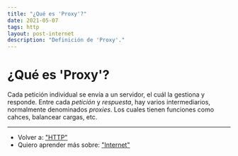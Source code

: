 ```yaml
---
title: "¿Qué es 'Proxy'?"
date: 2021-05-07
tags: http
layout: post-internet
description: "Definición de 'Proxy'."
---
```


# ¿Qué es 'Proxy'?
Cada petición individual se envía a un servidor, el cuál la gestiona y responde. Entre cada _petición_ y _respuesta_, hay varios intermediarios, normalmente denominados *proxies*. Los cuales tienen funciones como cahces, balancear cargas, etc.

***

- Volver a: ["HTTP"](que-es-http)
- Quiero aprender más sobre: ["Internet"](../00/internet)
